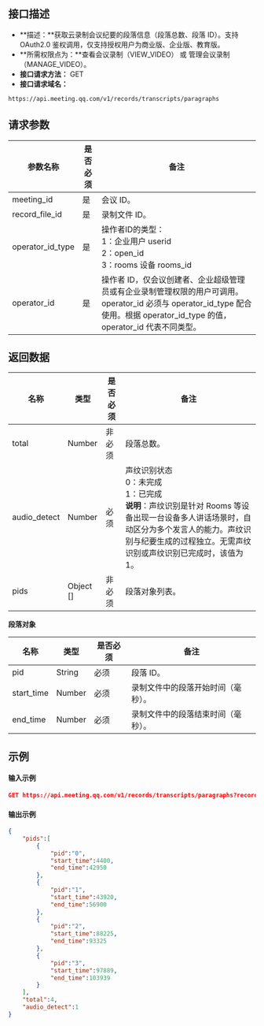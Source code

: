 ## 接口描述
- **描述：**获取云录制会议纪要的段落信息（段落总数、段落 ID）。支持 OAuth2.0 鉴权调用，仅支持授权用户为商业版、企业版、教育版。
- **所需权限点为：**查看会议录制（VIEW_VIDEO） 或 管理会议录制（MANAGE_VIDEO）。
- **接口请求方法：** GET
- **接口请求域名：**
```plaintext
https://api.meeting.qq.com/v1/records/transcripts/paragraphs
```
 

## 请求参数

| 参数名称         | 是否必须 | 备注                                                         |
| ---------------- | -------- | ------------------------------------------------------------ |
| meeting_id       | 是       | 会议 ID。                                                    |
| record_file_id   | 是       | 录制文件 ID。                                                |
| operator_id_type | 是       | 操作者ID的类型：<br> 1：企业用户 userid <br />2：open_id<br>3：rooms 设备 rooms_id      |
| operator_id      | 是       | 操作者 ID，仅会议创建者、企业超级管理员或有企业录制管理权限的用户可调用。operator_id 必须与 operator_id_type 配合使用。根据 operator_id_type 的值，operator_id 代表不同类型。 |

## 返回数据

| 名称         | 类型      | 是否必须 | 备注                                                         | 
| ------------ | --------- | -------- | ------------------------------------------------------------ | 
| total        | Number    | 非必须   | 段落总数。                                                     |            
| audio_detect | Number    | 必须     | 声纹识别状态<br />0：未完成<br />1：已完成<br />**说明**：声纹识别是针对 Rooms 等设备出现一台设备多人讲话场景时，自动区分为多个发言人的能力。声纹识别与纪要生成的过程独立。无需声纹识别或声纹识别已完成时，该值为1。 |        
| pids         | Object [] | 非必须   | 段落对象列表。                                                 | 

**段落对象**

| 名称       | 类型   | 是否必须 | 备注                               |
| ---------- | ------ | -------- | ---------------------------------- |
| pid        | String | 必须     | 段落 ID。                          |
| start_time | Number | 必须     | 录制文件中的段落开始时间（毫秒）。 |
| end_time   | Number | 必须     | 录制文件中的段落结束时间（毫秒）。 |



## 示例
#### 输入示例
```json
GET https://api.meeting.qq.com/v1/records/transcripts/paragraphs?record_file_id=1465500000000069281&meeting_id=1647607000000001721&operator_id_type=1&operator_id=meeting1122233
```



#### 输出示例

```json
{
    "pids":[
        {
            "pid":"0",
            "start_time":4400,
            "end_time":42950
        },
        {
            "pid":"1",
            "start_time":43920,
            "end_time":56900
        },
        {
            "pid":"2",
            "start_time":88225,
            "end_time":93325
        },
        {
            "pid":"3",
            "start_time":97889,
            "end_time":103939
        }
    ],
    "total":4,
    "audio_detect":1
}
```


